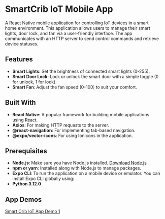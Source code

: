 # SmartCrib IoT Mobile App

A React Native mobile application for controlling IoT devices in a smart home environment. This application allows users to manage their smart lights, door lock, and fan via a user-friendly interface. The app communicates with an HTTP server to send control commands and retrieve device statuses.

## Features

- **Smart Lights**: Set the brightness of connected smart lights (0-255).
- **Smart Door Lock**: Lock or unlock the smart door with a simple toggle (0 for unlock, 1 for lock).
- **Smart Fan**: Adjust the fan speed (0-100) to suit your comfort.

## Built With

- **React Native**: A popular framework for building mobile applications using React.
- **Axios**: For making HTTP requests to the server.
- **@react-navigation**: For implementing tab-based navigation.
- **@expo/vector-icons**: For using Ionicons in the application.

## Prerequisites

- **Node.js**: Make sure you have Node.js installed. [Download Node.js](https://nodejs.org/)
- **npm or yarn**: Installed along with Node.js to manage packages.
- **Expo CLI**: To run the application on a mobile device or emulator. You can install Expo CLI globally using:
- **Python 3.12.0**

## App Demos
[Smart Crib IoT App Demo 1](https://www.youtube.com/watch?v=xLqYLixEVfE)
